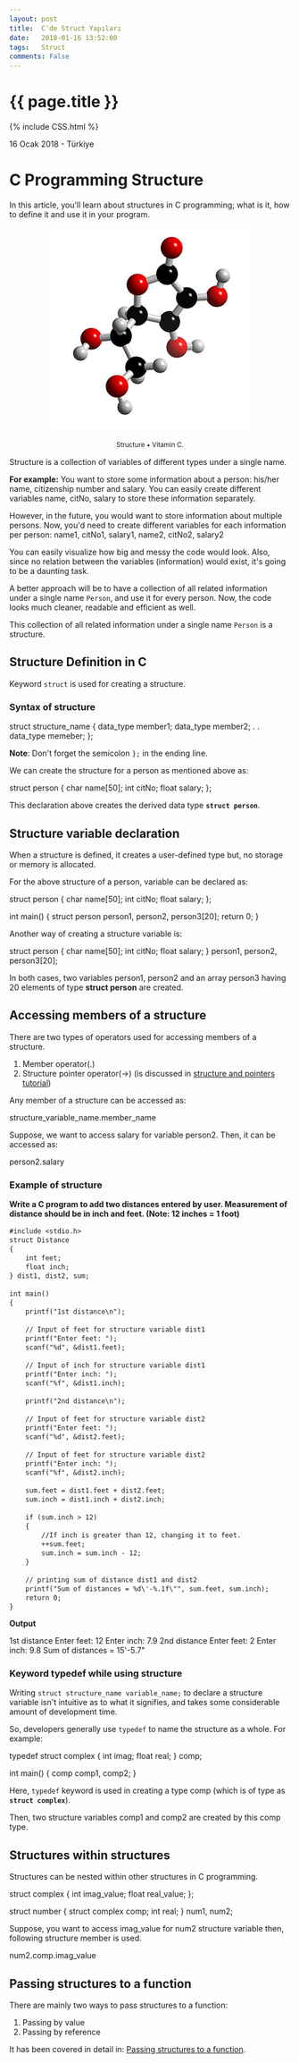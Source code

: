 ```yaml
---
layout: post
title:  C'de Struct Yapıları
date:   2018-01-16 13:52:00
tags:   Struct
comments: False
---
```


{{ page.title }}
================
{% include CSS.html %}

<p class="meta">16 Ocak 2018 - Türkiye</p>

C Programming Structure
=======================

In this article, you'll learn about structures in C programming; what is it, how to define it and use it in your program.

<div class='pull-right alert alert-warning' style="margin: 15px; text-align: center;">
  <img src="/images/1737096_orig.jpg" alt="programs" class="img-responsive" width="349px" height="362px"/>
  <p><small>Structure &bull; Vitamin C.</small></p>
</div>

Structure is a collection of variables of different types under a single name.

**For example:** You want to store some information about a person: his/her name, citizenship number and salary. You can easily create different variables name, citNo, salary to store these information separately.

However, in the future, you would want to store information about multiple persons. Now, you'd need to create different variables for each information per person: name1, citNo1, salary1, name2, citNo2, salary2

You can easily visualize how big and messy the code would look. Also, since no relation between the variables (information) would exist, it's going to be a daunting task.

A better approach will be to have a collection of all related information under a single name `Person`, and use it for every person. Now, the code looks much cleaner, readable and efficient as well.

This collection of all related information under a single name `Person` is a structure.

Structure Definition in C
-------------------------

Keyword `struct` is used for creating a structure.

### Syntax of structure

struct structure_name 
{
    data_type member1;
    data_type member2;
    .
    .
    data_type memeber;
};

**Note**: Don't forget the semicolon `};` in the ending line.

We can create the structure for a person as mentioned above as:

struct person
{
    char name\[50\];
    int citNo;
    float salary;
};

This declaration above creates the derived data type **`struct person`**.

Structure variable declaration
------------------------------

When a structure is defined, it creates a user-defined type but, no storage or memory is allocated.

For the above structure of a person, variable can be declared as:

struct person
{
    char name\[50\];
    int citNo;
    float salary;
};

int main()
{
    struct person person1, person2, person3\[20\];
    return 0;
}

Another way of creating a structure variable is:

struct person
{
    char name\[50\];
    int citNo;
    float salary;
} person1, person2, person3\[20\];

In both cases, two variables person1, person2 and an array person3 having 20 elements of type **struct person** are created.

Accessing members of a structure
--------------------------------

There are two types of operators used for accessing members of a structure.

1.  Member operator(.)
2.  Structure pointer operator(->) (is discussed in [structure and pointers tutorial](/c-programming/c-structures-pointers "Structure and Pointer"))

Any member of a structure can be accessed as:

structure\_variable\_name.member_name

Suppose, we want to access salary for variable person2. Then, it can be accessed as:

person2.salary

### Example of structure

**Write a C program to add two distances entered by user. Measurement of distance should be in inch and feet. (Note: 12 inches = 1 foot)**

    #include <stdio.h>
    struct Distance
    {
        int feet;
        float inch;
    } dist1, dist2, sum;
    
    int main()
    {
        printf("1st distance\n");
    
        // Input of feet for structure variable dist1
        printf("Enter feet: ");
        scanf("%d", &dist1.feet);
    
        // Input of inch for structure variable dist1
        printf("Enter inch: ");
        scanf("%f", &dist1.inch);
    
        printf("2nd distance\n");
    
        // Input of feet for structure variable dist2
        printf("Enter feet: ");
        scanf("%d", &dist2.feet);
    
        // Input of feet for structure variable dist2
        printf("Enter inch: ");
        scanf("%f", &dist2.inch);
    
        sum.feet = dist1.feet + dist2.feet;
        sum.inch = dist1.inch + dist2.inch;
    
        if (sum.inch > 12) 
        {
          	//If inch is greater than 12, changing it to feet.
            ++sum.feet;
            sum.inch = sum.inch - 12;
        }
    
        // printing sum of distance dist1 and dist2
        printf("Sum of distances = %d\'-%.1f\"", sum.feet, sum.inch);
        return 0;
    }
    

**Output**

1st distance
Enter feet: 12
Enter inch: 7.9
2nd distance
Enter feet: 2
Enter inch: 9.8
Sum of distances = 15'-5.7"

### Keyword typedef while using structure

Writing `struct structure_name variable_name;` to declare a structure variable isn't intuitive as to what it signifies, and takes some considerable amount of development time.

So, developers generally use `typedef` to name the structure as a whole. For example:

typedef struct complex
{
  int imag;
  float real;
} comp;

int main()
{
  comp comp1, comp2;
}

Here, `typedef` keyword is used in creating a type comp (which is of type as **`struct complex`**).

Then, two structure variables comp1 and comp2 are created by this comp type.

Structures within structures
----------------------------

Structures can be nested within other structures in C programming.

struct complex
{
 int imag_value;
 float real_value;
};

struct number
{
   struct complex comp;
   int real;
} num1, num2;

Suppose, you want to access imag_value for num2 structure variable then, following structure member is used.

num2.comp.imag_value

Passing structures to a function
--------------------------------

There are mainly two ways to pass structures to a function:

1.  Passing by value
2.  Passing by reference

It has been covered in detail in: [Passing structures to a function](/c-programming/c-structure-function "How to pass structures to a function").
